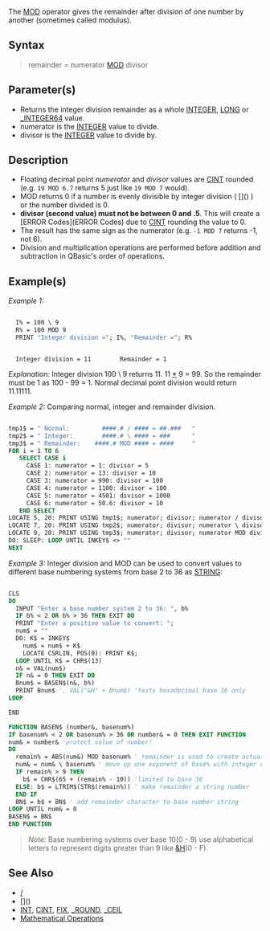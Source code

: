 The [MOD](MOD) operator gives the remainder after division of one number by another (sometimes called modulus).

## Syntax

> remainder = numerator [MOD](MOD) divisor

## Parameter(s)

* Returns the integer division remainder as a whole [INTEGER](INTEGER), [LONG](LONG) or [_INTEGER64](_INTEGER64) value.
* numerator is the [INTEGER](INTEGER) value to divide. 
* divisor is the [INTEGER](INTEGER) value to divide by.

## Description

* Floating decimal point *numerator* and *divisor* values are [CINT](CINT) rounded (e.g. `19 MOD 6.7` returns 5 just like `19 MOD 7` would).
* MOD returns 0 if a number is evenly divisible by integer division ( [\](\) ) or the number divided is 0.  
* **divisor (second value) must not be between 0 and .5**. This will create a [ERROR Codes](ERROR Codes) due to [CINT](CINT) rounding the value to 0.
* The result has the same sign as the numerator (e.g. `-1 MOD 7` returns -1, not 6).
* Division and multiplication operations are performed before addition and subtraction in QBasic's order of operations.

## Example(s)

*Example 1:* 

```vb

  I% = 100 \ 9 
  R% = 100 MOD 9
  PRINT "Integer division ="; I%, "Remainder ="; R% 

```

```text

  Integer division = 11        Remainder = 1 

```

*Explanation:* Integer division 100 \ 9 returns 11. 11 [*](*) 9 = 99. So the remainder must be 1 as 100 - 99 = 1. Normal decimal point division would return 11.11111.

*Example 2:* Comparing normal, integer and remainder division.

```vb

tmp1$ = " Normal:         ####.# / #### = ##.###   "
tmp2$ = " Integer:        ####.# \ #### = ###      "
tmp3$ = " Remainder:    ####.# MOD #### = ####     "
FOR i = 1 TO 6
   SELECT CASE i
     CASE 1: numerator = 1: divisor = 5
     CASE 2: numerator = 13: divisor = 10
     CASE 3: numerator = 990: divisor = 100
     CASE 4: numerator = 1100: divisor = 100
     CASE 5: numerator = 4501: divisor = 1000
     CASE 6: numerator = 50.6: divisor = 10
   END SELECT
LOCATE 5, 20: PRINT USING tmp1$; numerator; divisor; numerator / divisor
LOCATE 7, 20: PRINT USING tmp2$; numerator; divisor; numerator \ divisor
LOCATE 9, 20: PRINT USING tmp3$; numerator; divisor; numerator MOD divisor
DO: SLEEP: LOOP UNTIL INKEY$ <> ""                              
NEXT 

```

*Example 3:* Integer division and MOD can be used to convert values to different base numbering systems from base 2 to 36 as [STRING](STRING):

```vb

CLS
DO
  INPUT "Enter a base number system 2 to 36: ", b%
  IF b% < 2 OR b% > 36 THEN EXIT DO
  PRINT "Enter a positive value to convert: ";
  num$ = ""
  DO: K$ = INKEY$
    num$ = num$ + K$
    LOCATE CSRLIN, POS(0): PRINT K$;
  LOOP UNTIL K$ = CHR$(13)
  n& = VAL(num$)
  IF n& = 0 THEN EXIT DO
  Bnum$ = BASEN$(n&, b%)
  PRINT Bnum$ ', VAL("&H" + Bnum$) 'tests hexadecimal base 16 only
LOOP

END

FUNCTION BASEN$ (number&, basenum%)
IF basenum% < 2 OR basenum% > 36 OR number& = 0 THEN EXIT FUNCTION
num& = number& 'protect value of number!
DO
  remain% = ABS(num&) MOD basenum% ' remainder is used to create actual digit 0 to Z
  num& = num& \ basenum% ' move up one exponent of base% with integer division
  IF remain% > 9 THEN
    b$ = CHR$(65 + (remain% - 10)) 'limited to base 36
  ELSE: b$ = LTRIM$(STR$(remain%)) ' make remainder a string number
  END IF
  BN$ = b$ + BN$ ' add remainder character to base number string
LOOP UNTIL num& = 0
BASEN$ = BN$
END FUNCTION 

```

> *Note:* Base numbering systems over base 10(0 - 9) use alphabetical letters to represent digits greater than 9 like [&H](&H)(0 - F).

## See Also

* [/](/)
* [\](\)
* [INT](INT), [CINT](CINT), [FIX](FIX), [_ROUND](_ROUND), [_CEIL](_CEIL)
* [Mathematical Operations](Mathematical-Operations)
